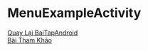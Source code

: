 # MenuExampleActivity
[Quay Lại BaiTapAndroid](https://github.com/Vanngoc98/BaiTapAndroid)
</br>
[Bài Tham Khảo](https://ngocminhtran.com/2018/10/27/tao-va-quan-ly-thuc-don-tuy-chon-overflow-menus-trong-android/)
